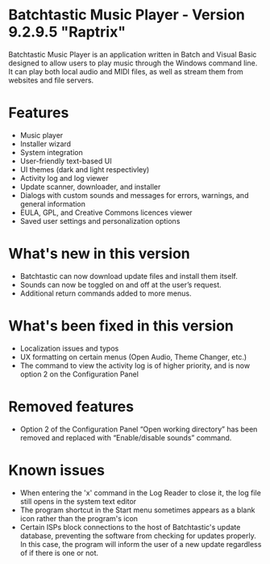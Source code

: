 # Batchtastic Music Player - Version 9.2.9.5 "Raptrix"
Batchtastic Music Player is an application written in Batch and Visual Basic designed to allow users to play music through the 
Windows command line. It can play both local audio and MIDI files, as well as stream them from websites and file servers. 
# Features
- Music player
- Installer wizard
- System integration
- User-friendly text-based UI
- UI themes (dark and light respectivley)
- Activity log and log viewer
- Update scanner, downloader, and installer
- Dialogs with custom sounds and messages for errors, warnings, and general information
- EULA, GPL, and Creative Commons licences viewer
- Saved user settings and personalization options

# What's new in this version
- Batchtastic can now download update files and install them itself.
- Sounds can now be toggled on and off at the user’s request.
- Additional return commands added to more menus.

# What's been fixed in this version
- Localization issues and typos
- UX formatting on certain menus (Open Audio, Theme Changer, etc.)
- The command to view the activity log is of higher priority, and is now option 2 on the Configuration Panel

# Removed features
 - Option 2 of the Configuration Panel “Open working directory” has been removed and replaced with “Enable/disable sounds” command.

# Known issues
- When entering the 'x' command in the Log Reader to close it, the log file still opens in the system text editor
- The program shortcut in the Start menu sometimes appears as a blank icon rather than the program's icon
- Certain ISPs block connections to the host of Batchtastic's update database, preventing the software from checking for updates properly. In this case, the program will inform the user of a new update regardless of if there is one or not.

